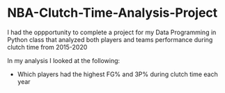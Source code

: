 # NBA-Clutch-Time-Analysis-Project

I had the oppportunity to complete a project for my Data Programming in Python class that analyzed both players and teams performance during clutch time from 2015-2020

In my analysis I looked at the following:
  - Which players had the highest FG% and 3P% during clutch time each year
